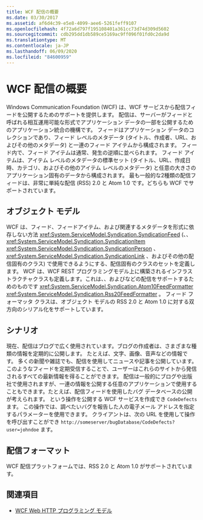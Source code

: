 ```yaml
---
title: WCF 配信の概要
ms.date: 03/30/2017
ms.assetid: af6d4c39-e5e8-4099-aee6-5261feff9107
ms.openlocfilehash: 4f72a6d797f195108401a361cc73d74d309d5602
ms.sourcegitcommit: cdb295dd1db589ce5169ac9ff096f01fd0c2da9d
ms.translationtype: MT
ms.contentlocale: ja-JP
ms.lasthandoff: 06/09/2020
ms.locfileid: "84600959"
---
```

# <a name="wcf-syndication-overview"></a>WCF 配信の概要
Windows Communication Foundation (WCF) は、WCF サービスから配信フィードを公開するためのサポートを提供します。 配信は、サーバーがフィードと呼ばれる相互運用可能な形式でアプリケーション データの一部を公開するためのアプリケーション統合の機構です。 フィードはアプリケーション データのコレクションであり、フィード レベルのメタデータ (タイトル、作成者、URL、およびその他のメタデータ) と一連のフィード アイテムから構成されます。 フィード内で、フィード アイテムは通常、発生の逆順に並べられます。 フィード アイテムは、アイテム レベルのメタデータの標準セット (タイトル、URL、作成日時、カテゴリ、およびその他のアイテム レベルのメタデータ) と任意の大きさのアプリケーション固有のデータから構成されます。 最も一般的な2種類の配信フィードは、非常に単純な配信 (RSS) 2.0 と Atom 1.0 です。どちらも WCF でサポートされています。  
  
## <a name="object-model"></a>オブジェクト モデル  
 WCF は、フィード、フィードアイテム、および関連するメタデータを形式に依存しない方法 <xref:System.ServiceModel.Syndication.SyndicationFeed> (、、 <xref:System.ServiceModel.Syndication.SyndicationItem> <xref:System.ServiceModel.Syndication.SyndicationPerson> 、 <xref:System.ServiceModel.Syndication.SyndicationLink> 、およびその他の配信固有のクラス) で使用できるようにする、配信固有のクラスのセットを定義します。 WCF は、WCF REST プログラミングモデル上に構築されるインフラストラクチャクラスも定義します。これは、、およびなどの配信をサポートするためのものです <xref:System.ServiceModel.Syndication.Atom10FeedFormatter> <xref:System.ServiceModel.Syndication.Rss20FeedFormatter> 。 フィード フォーマッタ クラスは、オブジェクト モデルの RSS 2.0 と Atom 1.0 に対する双方向のシリアル化をサポートしています。  
  
## <a name="scenarios"></a>シナリオ  
 現在、配信はブログで広く使用されています。ブログの作成者は、さまざまな種類の情報を定期的に公開します。 たとえば、文字、画像、音声などの情報です。 多くの新聞や雑誌でも、配信を使用してニュースや記事を公開しています。 このようなフィードを定期受信することで、ユーザーはこれらのサイトから発信されるすべての最新情報を得ることができます。 配信は一般的にブログや出版社で使用されますが、一連の情報を公開する任意のアプリケーションで使用することもできます。たとえば、配信フィードを使用したバグ データベースの公開が考えられます。 という操作を公開する WCF サービスを作成でき `CodeDefects` ます。 この操作では、調べたいバグを報告した人の電子メール アドレスを指定するパラメーターを使用できます。 クライアントは、次の URL を使用して操作を呼び出すことができ `http://someserver/bugDatabase/CodeDefects?user=johndoe` ます。  
  
## <a name="syndication-formats"></a>配信フォーマット  
 WCF 配信プラットフォームでは、RSS 2.0 と Atom 1.0 がサポートされています。  
  
## <a name="see-also"></a>関連項目

- [WCF Web HTTP プログラミング モデル](wcf-web-http-programming-model.md)
